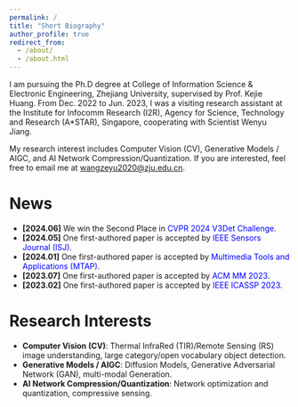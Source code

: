 ```yaml
---
permalink: /
title: "Short Biography"
author_profile: true
redirect_from: 
  - /about/
  - /about.html
---
```


I am pursuing the Ph.D degree at College of Information Science & Electronic Engineering, Zhejiang University, supervised by Prof. Kejie Huang. From Dec. 2022 to Jun. 2023, I was a visiting research assistant at the Institute for Infocomm Research (I2R), Agency for Science, Technology and Research (A*STAR), Singapore, cooperating with Scientist Wenyu Jiang.

My research interest includes Computer Vision (CV), Generative Models / AIGC, and AI Network Compression/Quantization. If you are interested, feel free to email me at wangzeyu2020@zju.edu.cn.

News
======
- __[2024.06]__ We win the Second Place in <font color=Blue>CVPR 2024 V3Det Challenge</font>.
- __[2024.05]__ One first-authored paper is accepted by <font color=Blue>IEEE Sensors Journal (ISJ)</font>.
- __[2024.01]__ One first-authored paper is accepted by <font color=Blue>Multimedia Tools and Applications (MTAP)</font>.
- __[2023.07]__ One first-authored paper is accepted by <font color=Blue>ACM MM 2023</font>.
- __[2023.02]__ One first-authored paper is accepted by <font color=Blue>IEEE ICASSP 2023</font>.

Research Interests
======
- __Computer Vision (CV)__: Thermal InfraRed (TIR)/Remote Sensing (RS) image understanding, large category/open vocabulary object detection.
- __Generative Models / AIGC__: Diffusion Models, Generative Adversarial Network (GAN), multi-modal Generation.
- __AI Network Compression/Quantization__: Network optimization and quantization, compressive sensing.
